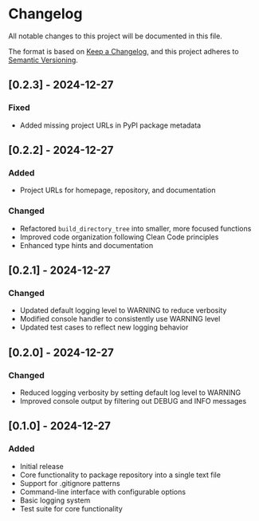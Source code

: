 # Changelog

All notable changes to this project will be documented in this file.

The format is based on [Keep a Changelog](https://keepachangelog.com/en/1.0.0/),
and this project adheres to [Semantic Versioning](https://semver.org/spec/v2.0.0.html).

## [0.2.3] - 2024-12-27

### Fixed
- Added missing project URLs in PyPI package metadata

## [0.2.2] - 2024-12-27

### Added
- Project URLs for homepage, repository, and documentation

### Changed
- Refactored `build_directory_tree` into smaller, more focused functions
- Improved code organization following Clean Code principles
- Enhanced type hints and documentation

## [0.2.1] - 2024-12-27

### Changed
- Updated default logging level to WARNING to reduce verbosity
- Modified console handler to consistently use WARNING level
- Updated test cases to reflect new logging behavior

## [0.2.0] - 2024-12-27

### Changed
- Reduced logging verbosity by setting default log level to WARNING
- Improved console output by filtering out DEBUG and INFO messages

## [0.1.0] - 2024-12-27

### Added
- Initial release
- Core functionality to package repository into a single text file
- Support for .gitignore patterns
- Command-line interface with configurable options
- Basic logging system
- Test suite for core functionality 